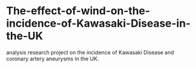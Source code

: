 # The-effect-of-wind-on-the-incidence-of-Kawasaki-Disease-in-the-UK
analysis research project on the incidence of Kawasaki Disease and coronary artery aneurysms in the UK.
